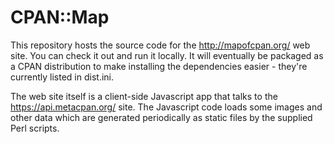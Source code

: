 CPAN::Map
=========

This repository hosts the source code for the http://mapofcpan.org/ web site.
You can check it out and run it locally.  It will eventually be packaged as a
CPAN distribution to make installing the dependencies easier - they're
currently listed in dist.ini.

The web site itself is a client-side Javascript app that talks to the
https://api.metacpan.org/ site.  The Javascript code loads some images and
other data which are generated periodically as static files by the supplied
Perl scripts.
